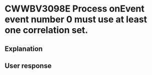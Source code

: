 # CWWBV3098E Process onEvent event number 0 must use at least one correlation set.

## Explanation

## User response